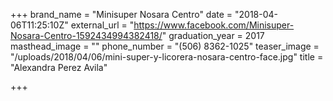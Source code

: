 +++
brand_name = "Minisuper Nosara Centro"
date = "2018-04-06T11:25:10Z"
external_url = "https://www.facebook.com/Minisuper-Nosara-Centro-1592434994382418/"
graduation_year = 2017
masthead_image = ""
phone_number = "(506) 8362-1025"
teaser_image = "/uploads/2018/04/06/mini-super-y-licorera-nosara-centro-face.jpg"
title = "Alexandra Perez Avila"

+++
